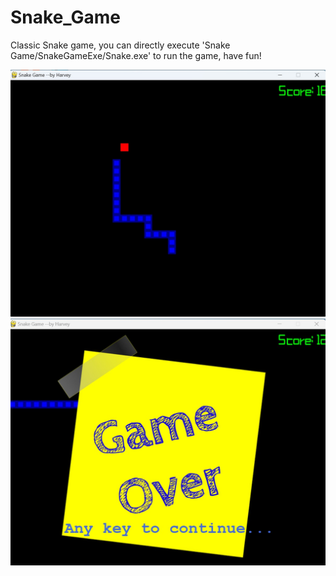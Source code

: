 # Snake_Game

Classic Snake game, you can directly execute 
'Snake Game/SnakeGameExe/Snake.exe' to run the game, have fun!

![Image](https://github.com/HarveyGH/Snake_Game/blob/main/img_folder/Game.jpg)
![Image](https://github.com/HarveyGH/Snake_Game/blob/main/img_folder/Game_Over.jpg)


